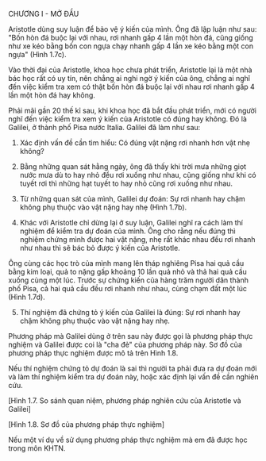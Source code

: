 CHƯƠNG I - MỞ ĐẦU

Aristotle dùng suy luận để bảo vệ ý kiến của mình. Ông đã lập luận như sau: "Bốn hòn đá buộc lại với nhau, rơi nhanh gấp 4 lần một hòn đá, cũng giống như xe kéo bằng bốn con ngựa chạy nhanh gấp 4 lần xe kéo bằng một con ngựa" (Hình 1.7c).

Vào thời đại của Aristotle, khoa học chưa phát triển, Aristotle lại là một nhà bác học rất có uy tín, nên chẳng ai nghi ngờ ý kiến của ông, chẳng ai nghĩ đến việc kiểm tra xem có thật bốn hòn đá buộc lại với nhau rơi nhanh gấp 4 lần một hòn đá hay không.

Phải mãi gần 20 thế kỉ sau, khi khoa học đã bắt đầu phát triển, mới có người nghĩ đến việc kiểm tra xem ý kiến của Aristotle có đúng hay không. Đó là Galilei, ở thành phố Pisa nước Italia. Galilei đã làm như sau:

1. Xác định vấn đề cần tìm hiểu: Có đúng vật nặng rơi nhanh hơn vật nhẹ không?

2. Bằng những quan sát hằng ngày, ông đã thấy khi trời mưa những giọt nước mưa dù to hay nhỏ đều rơi xuống như nhau, cũng giống như khi có tuyết rơi thì những hạt tuyết to hay nhỏ cũng rơi xuống như nhau.

3. Từ những quan sát của mình, Galilei dự đoán: Sự rơi nhanh hay chậm không phụ thuộc vào vật nặng hay nhẹ (Hình 1.7b).

4. Khác với Aristotle chỉ dừng lại ở suy luận, Galilei nghĩ ra cách làm thí nghiệm để kiểm tra dự đoán của mình. Ông cho rằng nếu đúng thì nghiệm chứng mình được hai vật nặng, nhẹ rất khác nhau đều rơi nhanh như nhau thì sẽ bác bỏ được ý kiến của Aristotle.

Ông cùng các học trò của mình mang lên tháp nghiêng Pisa hai quả cầu bằng kim loại, quả to nặng gấp khoảng 10 lần quả nhỏ và thả hai quả cầu xuống cùng một lúc. Trước sự chứng kiến của hàng trăm người dân thành phố Pisa, cả hai quả cầu đều rơi nhanh như nhau, cùng chạm đất một lúc (Hình 1.7d).

5. Thí nghiệm đã chứng tỏ ý kiến của Galilei là đúng: Sự rơi nhanh hay chậm không phụ thuộc vào vật nặng hay nhẹ.

Phương pháp mà Galilei dùng ở trên sau này được gọi là phương pháp thực nghiệm và Galilei được coi là "cha đẻ" của phương pháp này. Sơ đồ của phương pháp thực nghiệm được mô tả trên Hình 1.8.

Nếu thí nghiệm chứng tỏ dự đoán là sai thì người ta phải đưa ra dự đoán mới và làm thí nghiệm kiểm tra dự đoán này, hoặc xác định lại vấn đề cần nghiên cứu.

[Hình 1.7. So sánh quan niệm, phương pháp nghiên cứu của Aristotle và Galilei]

[Hình 1.8. Sơ đồ của phương pháp thực nghiệm]

Nếu một ví dụ về sử dụng phương pháp thực nghiệm mà em đã được học trong môn KHTN.